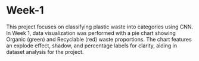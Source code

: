 # Week-1
This project focuses on classifying plastic waste into categories using CNN. In Week 1, data visualization was performed with a pie chart showing Organic (green) and Recyclable (red) waste proportions. The chart features an explode effect, shadow, and percentage labels for clarity, aiding in dataset analysis for the project.
